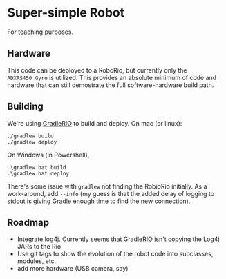 # Super-simple Robot

For teaching purposes.

## Hardware

This code can be deployed to a RoboRio, but currently only the `ADXRS450_Gyro` is utilized. This provides an absolute minimum of code and hardware that can still demostrate the full software-hardware build path.

## Building

We're using [GradleRIO](https://github.com/Open-RIO/GradleRIO) to build and deploy. On mac (or linux):

    ./gradlew build
    ./gradlew deploy

On Windows (in Powershell),
 
	.\gradlew.bat build
	.\gradlew.bat deploy
 
There's some issue with `gradlew` not finding the RobioRio initially. As a work-around, add `--info` (my guess is that the added delay of logging to stdout is giving Gradle enough time to find the new connection).
 
 ## Roadmap
 
 * Integrate log4j. Currently seems that GradleRIO isn't copying the Log4j JARs to the Rio
 * Use git tags to show the evolution of the robot code into subclasses, modules, etc.
 * add more hardware (USB camera, say)